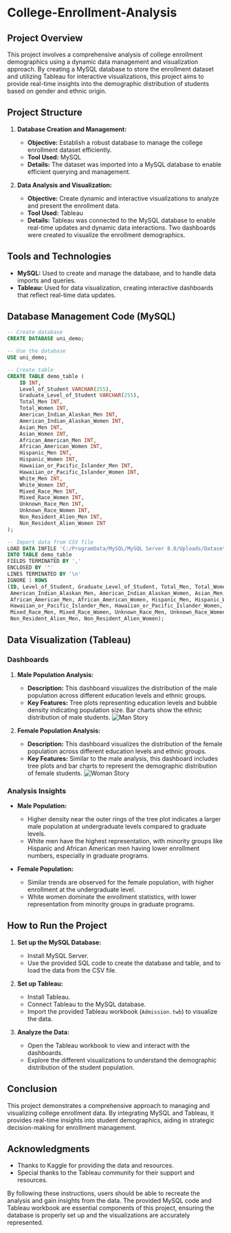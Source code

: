 # College-Enrollment-Analysis

## Project Overview

This project involves a comprehensive analysis of college enrollment demographics using a dynamic data management and visualization approach. By creating a MySQL database to store the enrollment dataset and utilizing Tableau for interactive visualizations, this project aims to provide real-time insights into the demographic distribution of students based on gender and ethnic origin.

## Project Structure

1. **Database Creation and Management:**
   - **Objective:** Establish a robust database to manage the college enrollment dataset efficiently.
   - **Tool Used:** MySQL
   - **Details:** The dataset was imported into a MySQL database to enable efficient querying and management.

2. **Data Analysis and Visualization:**
   - **Objective:** Create dynamic and interactive visualizations to analyze and present the enrollment data.
   - **Tool Used:** Tableau
   - **Details:** Tableau was connected to the MySQL database to enable real-time updates and dynamic data interactions. Two dashboards were created to visualize the enrollment demographics.

## Tools and Technologies

- **MySQL:** Used to create and manage the database, and to handle data imports and queries.
- **Tableau:** Used for data visualization, creating interactive dashboards that reflect real-time data updates.

## Database Management Code (MySQL)

```sql
-- Create database
CREATE DATABASE uni_demo;

-- Use the database
USE uni_demo;

-- Create table
CREATE TABLE demo_table (
    ID INT,
    Level_of_Student VARCHAR(255),
    Graduate_Level_of_Student VARCHAR(255),
    Total_Men INT,
    Total_Women INT,
    American_Indian_Alaskan_Men INT,
    American_Indian_Alaskan_Women INT,
    Asian_Men INT,
    Asian_Women INT,
    African_American_Men INT,
    African_American_Women INT,
    Hispanic_Men INT,
    Hispanic_Women INT,
    Hawaiian_or_Pacific_Islander_Men INT,
    Hawaiian_or_Pacific_Islander_Women INT,
    White_Men INT,
    White_Women INT,
    Mixed_Race_Men INT,
    Mixed_Race_Women INT,
    Unknown_Race_Men INT,
    Unknown_Race_Women INT,
    Non_Resident_Alien_Men INT,
    Non_Resident_Alien_Women INT
);

-- Import data from CSV file
LOAD DATA INFILE 'C:/ProgramData/MySQL/MySQL Server 8.0/Uploads/Dataset - 2021.csv'
INTO TABLE demo_table
FIELDS TERMINATED BY ',' 
ENCLOSED BY '"'
LINES TERMINATED BY '\n'
IGNORE 1 ROWS
(ID, Level_of_Student, Graduate_Level_of_Student, Total_Men, Total_Women, 
 American_Indian_Alaskan_Men, American_Indian_Alaskan_Women, Asian_Men, Asian_Women,
 African_American_Men, African_American_Women, Hispanic_Men, Hispanic_Women,
 Hawaiian_or_Pacific_Islander_Men, Hawaiian_or_Pacific_Islander_Women, White_Men, White_Women,
 Mixed_Race_Men, Mixed_Race_Women, Unknown_Race_Men, Unknown_Race_Women,
 Non_Resident_Alien_Men, Non_Resident_Alien_Women);
```

## Data Visualization (Tableau)

### Dashboards

1. **Male Population Analysis:**
   - **Description:** This dashboard visualizes the distribution of the male population across different education levels and ethnic groups.
   - **Key Features:** Tree plots representing education levels and bubble density indicating population size. Bar charts show the ethnic distribution of male students.
![Man Story](https://github.com/shagoftakhan1605/College-Enrollment-Analysis/assets/173546811/ed4ea0a4-dfd5-4dc7-a251-947e59e152dd)


2. **Female Population Analysis:**
   - **Description:** This dashboard visualizes the distribution of the female population across different education levels and ethnic groups.
   - **Key Features:** Similar to the male analysis, this dashboard includes tree plots and bar charts to represent the demographic distribution of female students.
![Woman Story](https://github.com/shagoftakhan1605/College-Enrollment-Analysis/assets/173546811/33c4886a-e50e-4bfa-a65d-248570a264ae)


### Analysis Insights

- **Male Population:**
  - Higher density near the outer rings of the tree plot indicates a larger male population at undergraduate levels compared to graduate levels.
  - White men have the highest representation, with minority groups like Hispanic and African American men having lower enrollment numbers, especially in graduate programs.

- **Female Population:**
  - Similar trends are observed for the female population, with higher enrollment at the undergraduate level.
  - White women dominate the enrollment statistics, with lower representation from minority groups in graduate programs.

## How to Run the Project

1. **Set up the MySQL Database:**
   - Install MySQL Server.
   - Use the provided SQL code to create the database and table, and to load the data from the CSV file.

2. **Set up Tableau:**
   - Install Tableau.
   - Connect Tableau to the MySQL database.
   - Import the provided Tableau workbook (`Admission.twb`) to visualize the data.

3. **Analyze the Data:**
   - Open the Tableau workbook to view and interact with the dashboards.
   - Explore the different visualizations to understand the demographic distribution of the student population.

## Conclusion

This project demonstrates a comprehensive approach to managing and visualizing college enrollment data. By integrating MySQL and Tableau, it provides real-time insights into student demographics, aiding in strategic decision-making for enrollment management.

## Acknowledgments

- Thanks to Kaggle for providing the data and resources.
- Special thanks to the Tableau community for their support and resources.

By following these instructions, users should be able to recreate the analysis and gain insights from the data. The provided MySQL code and Tableau workbook are essential components of this project, ensuring the database is properly set up and the visualizations are accurately represented.
